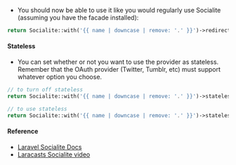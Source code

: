 * You should now be able to use it like you would regularly use Socialite (assuming you have the facade installed):

```php
return Socialite::with('{{ name | downcase | remove: '.' }}')->redirect();
```

#### Stateless

* You can set whether or not you want to use the provider as stateless.  Remember that the OAuth provider (Twitter, Tumblr, etc) must support whatever option you choose.

```php
// to turn off stateless
return Socialite::with('{{ name | downcase | remove: '.' }}')->stateless(false)->redirect();

// to use stateless
return Socialite::with('{{ name | downcase | remove: '.' }}')->stateless()->redirect();
```


#### Reference

* [Laravel Socialite Docs](https://github.com/laravel/socialite)
* [Laracasts Socialite video](https://laracasts.com/series/whats-new-in-laravel-5/episodes/9)
